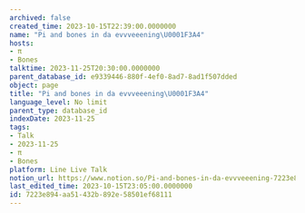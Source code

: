 ```yaml
---
archived: false
created_time: 2023-10-15T22:39:00.0000000
name: "Pi and bones in da evvveeening\U0001F3A4"
hosts:
- π
- Bones
talktime: 2023-11-25T20:30:00.0000000
parent_database_id: e9339446-880f-4ef0-8ad7-8ad1f507dded
object: page
title: "Pi and bones in da evvveeening\U0001F3A4"
language_level: No limit
parent_type: database_id
indexDate: 2023-11-25
tags:
- Talk
- 2023-11-25
- π
- Bones
platform: Line Live Talk
notion_url: https://www.notion.so/Pi-and-bones-in-da-evvveeening-7223e894aa51432b892e58501ef68111
last_edited_time: 2023-10-15T23:05:00.0000000
id: 7223e894-aa51-432b-892e-58501ef68111
---
```



   
   
   
   

   
























